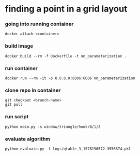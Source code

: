 # finding a point in a grid layout

### going into running container
    docker attach <container>

### build image
    docker build --rm -f Dockerfile -t nn_parameterization .

### run container
    docker run --rm -it -p 0.0.0.0:6006:6006 nn_parameterization

### clone repo in container
    git checkout <branch-name>
    git pull

### run script
    python main.py -s window/triangle/hook/0/1/2

### evaluate algorithm
    python evaluate.py -f logs/qtable_3_1578156572.3556674.pkl